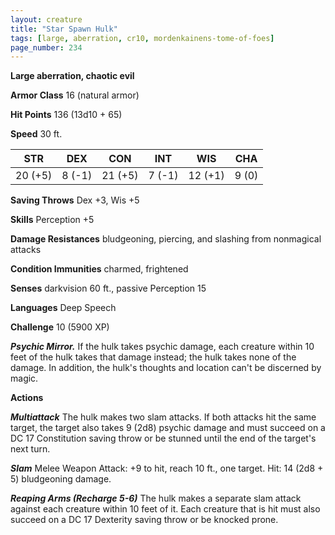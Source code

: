 ```yaml
---
layout: creature
title: "Star Spawn Hulk"
tags: [large, aberration, cr10, mordenkainens-tome-of-foes]
page_number: 234
---
```


**Large aberration, chaotic evil**

**Armor Class** 16 (natural armor)

**Hit Points** 136  (13d10 + 65)

**Speed** 30 ft.

|   STR   |   DEX   |   CON   |   INT   |   WIS   |   CHA   |
|:-------:|:-------:|:-------:|:-------:|:-------:|:-------:|
| 20 (+5) | 8 (-1) | 21 (+5) | 7 (-1) | 12 (+1) | 9 (0) |

**Saving Throws** Dex +3, Wis +5

**Skills** Perception +5

**Damage Resistances** bludgeoning, piercing, and slashing from nonmagical attacks

**Condition Immunities** charmed, frightened

**Senses** darkvision 60 ft., passive Perception 15

**Languages** Deep Speech

**Challenge** 10 (5900 XP)

***Psychic Mirror.*** If the hulk takes psychic damage, each creature within 10 feet of the hulk takes that damage instead; the hulk takes none of the damage. In addition, the hulk's thoughts and location can't be discerned by magic.

**Actions**

***Multiattack*** The hulk makes two slam attacks. If both attacks hit the same target, the target also takes 9 (2d8) psychic damage and must succeed on a DC 17 Constitution saving throw or be stunned until the end of the target's next turn.

***Slam*** Melee Weapon Attack: +9 to hit, reach 10 ft., one target. Hit: 14 (2d8 + 5) bludgeoning damage.

***Reaping Arms (Recharge 5-6)*** The hulk makes a separate slam attack against each creature within 10 feet of it. Each creature that is hit must also succeed on a DC 17 Dexterity saving throw or be knocked prone.